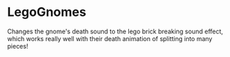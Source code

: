 # LegoGnomes 
Changes the gnome's death sound to the lego brick breaking sound effect, which works really well with their death animation of splitting into many pieces!
<br />
